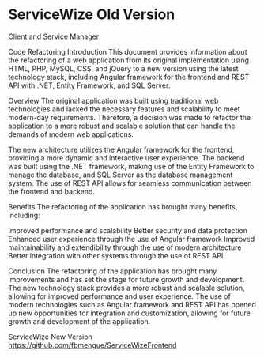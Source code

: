 # ServiceWize Old Version 
Client  and Service Manager 
 
 Code Refactoring
Introduction
This document provides information about the refactoring of a web application from its original implementation using HTML, PHP, MySQL, CSS, and jQuery to a new version using the latest technology stack, including Angular framework for the frontend and REST API with .NET, Entity Framework, and SQL Server.

Overview
The original application was built using traditional web technologies and lacked the necessary features and scalability to meet modern-day requirements. Therefore, a decision was made to refactor the application to a more robust and scalable solution that can handle the demands of modern web applications.

The new architecture utilizes the Angular framework for the frontend, providing a more dynamic and interactive user experience. The backend was built using the .NET framework, making use of the Entity Framework to manage the database, and SQL Server as the database management system. The use of REST API allows for seamless communication between the frontend and backend.

Benefits
The refactoring of the application has brought many benefits, including:

Improved performance and scalability
Better security and data protection
Enhanced user experience through the use of Angular framework
Improved maintainability and extendibility through the use of modern architecture
Better integration with other systems through the use of REST API

Conclusion
The refactoring of the application has brought many improvements and has set the stage for future growth and development. The new technology stack provides a more robust and scalable solution, allowing for improved performance and user experience. The use of modern technologies such as Angular framework and REST API has opened up new opportunities for integration and customization, allowing for future growth and development of the application.


ServiceWize New Version 
https://github.com/fbmengue/ServiceWizeFrontend
